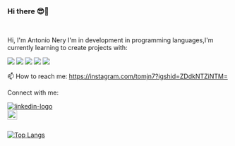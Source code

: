 ### Hi there  :sunglasses::rocket:
<br>

Hi, I'm Antonio Nery I'm in development in programming languages,I'm currently learning to create projects with:
<br>

<img src="https://img.shields.io/badge/HTML5-E34F26?style=for-the-badge&logo=html5&logoColor=white">
<img src="https://img.shields.io/badge/CSS3-1572B6?style=for-the-badge&logo=css3&logoColor=white">
<img src="https://img.shields.io/badge/Node.js-43853D?style=for-the-badge&logo=node.js&logoColor=white">
<img src="https://img.shields.io/badge/JavaScript-F7DF1E?style=for-the-badge&logo=javascript&logoColor=black">
<img src="https://img.shields.io/badge/React-20232A?style=for-the-badge&logo=react&logoColor=61DAFB">

<br>

📫 How to reach me: <a>https://instagram.com/tomjn7?igshid=ZDdkNTZiNTM=</a>


Connect with me:
 
 
 <a href="https://www.https://www.linkedin.com/in/antonio-nery-santos-4abb50274/" rel="nofollow">
<img src="https://camo.githubusercontent.com/a80d00f23720d0bc9f55481cfcd77ab79e141606829cf16ec43f8cacc7741e46/68747470733a2f2f696d672e736869656c64732e696f2f62616467652f4c696e6b6564496e2d3030373742353f7374796c653d666f722d7468652d6261646765266c6f676f3d6c696e6b6564696e266c6f676f436f6c6f723d7768697465" alt="linkedin-logo" data-canonical-src="https://img.shields.io/badge/LinkedIn-0077B5?style=for-the-badge&amp;logo=linkedin&amp;logoColor=white" style="max-width: 100%;">
<br>
</a>

 <a href="//instagram.com/tomjn7?igshid=ZDdkNTZiNTM=">
 
  <img  align="left" alt="icone do instagram uma camera dentro de um quadrado" width="22px" src="https://camo.githubusercontent.com/c80f9763ed06d4ab9fbcc1a74b8b74cd95e4c7f82d3f1f70233994f236a0faeb/68747470733a2f2f63646e2e6a7364656c6976722e6e65742f6e706d2f73696d706c652d69636f6e734076332f69636f6e732f696e7374616772616d2e737667" data-canonical-src="https://cdn.jsdelivr.net/npm/simple-icons@v3/icons/instagram.svg" style="max-width: 100%;" >
 

                                                                                          
 
 

</a>
<br>
<br>

[![Top Langs](https://github-readme-stats.vercel.app/api/top-langs/?username=tomjn7)](https://github.com/anuraghazra/github-readme-stats)



